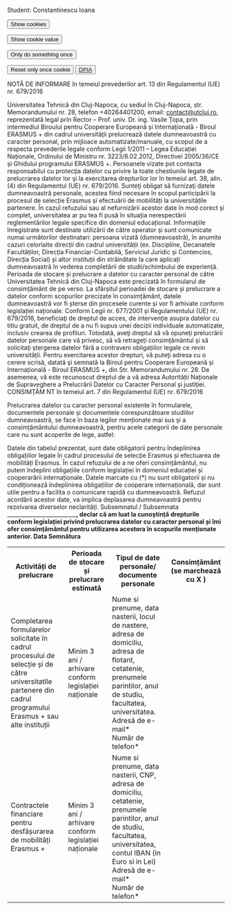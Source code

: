 Student: Constantinescu Ioana <br>

<script> document.cookie = "session: GDPR";
  document.cookie = "collecting data...";
  function alertCookie() { alert(document.cookie); } </script>
 <button onclick="alertCookie()">Show cookies</button>
 <br>
 
 <script> document.cookie = "test1=Hello";
  document.cookie = "test2=World";
  const cookieValue = document.cookie
  .split('; ')
  .find(row => row.startsWith('test2='))
  .split('=')[1];
   function alertCookieValue() {
     alert(cookieValue);}</script>
 <button onclick="alertCookieValue()">Show cookie value</button>
 
 <script>
  function doOnce() {
  if (!document.cookie.split('; ').find(row => row.startsWith('doSomethingOnlyOnce'))) {
    alert("Do something here!");
    document.cookie = "doSomethingOnlyOnce=true; expires=Fri, 31 Dec 9999 23:59:59 GMT";
  }} </script>
<button onclick="doOnce()">Only do something once</button>

<script>
function resetOnce() {
  document.cookie = "doSomethingOnlyOnce=; expires=Thu, 01 Jan 1970 00:00:00 GMT";}</script>
 <button onclick="resetOnce()">Reset only once cookie</button> 
<button>
<a href='https://didatec-my.sharepoint.com/:w:/r/personal/constantinescu_ge_io_utcluj_didatec_ro/_layouts/15/Doc.aspx?sourcedoc=%7B3B1D8511-284A-4B5A-9428-51F10D17108A%7D&file=DPIA_CI.docx&action=default&mobileredirect=true&ct=1624308515409&wdOrigin=OFFICECOM-WEB.MAIN.OTHER&cid=8153d7f5-bfec-4cd9-9220-60ff9354c80a'> DPIA </a>
  </button>


NOTĂ DE INFORMARE
 în temeiul prevederilor
 art. 13 din Regulamentul (UE) nr. 679/2016 

Universitatea Tehnică din Cluj-Napoca, cu sediul în Cluj-Napoca, str. Memorandumului nr. 28, telefon +40264401200, email: contact@utcluj.ro, reprezentată legal prin Rector – Prof. univ. Dr. ing. Vasile Țopa, prin intermediul Biroului pentru Cooperare Europeană și Internațională - Biroul ERASMUS + din cadrul universității prelucrează datele dumneavoastră cu caracter personal, prin mijloace automatizate/manuale, cu scopul de a respecta prevederile legale conform Legii 1/2011 – Legea Educației Naționale, Ordinului de Ministru nr. 3223/8.02.2012, Directivei 2005/36/CE și Ghidului programului ERASMUS +. Persoanele vizate pot contacta responsabilul cu protecţia datelor cu privire la toate chestiunile legate de prelucrarea datelor lor şi la exercitarea drepturilor lor în temeiul art. 38, alin. (4) din Regulamentul (UE) nr. 679/2016. Sunteţi obligat să furnizaţi datele dumneavoastră personale, acestea fiind necesare în scopul participării la procesul de selecție Erasmus și efectuării de mobilități la universitățile partenere. În cazul refuzului sau al nefurnizării acestor date în mod corect și complet, universitatea ar pu tea fi pusă în situația nerespectării reglementărilor legale specifice din domeniul educațional. Informaţiile înregistrate sunt destinate utilizării de către operator şi sunt comunicate numai următorilor destinatari: persoana vizată (dumneavoastră), în anumite cazuri celorlalte direcții din cadrul universității (ex. Discipline, Decanatele Facultăților, Direcția Financiar-Contabilă, Serviciul Juridic și Contencios, Direcția Social) și altor instituții din străinătate la care aplicați dumneavoastră în vederea completării de studii/schimbului de experiență. Perioada de stocare și prelucrare a datelor cu caracter personal de către Universitatea Tehnică din Cluj-Napoca este precizată în formularul de consimțământ de pe verso. La sfârșitul perioadei de stocare și prelucrare a datelor conform scopurilor precizate în consimțământ, datele dumneavoastră vor fi șterse din procesele curente și vor fi arhivate conform legislației naționale. Conform Legii nr. 677/2001 și Regulamentului (UE) nr. 679/2016, beneficiaţi de dreptul de acces, de intervenţie asupra datelor cu titlu gratuit, de dreptul de a nu fi supus unei decizii individuale automatizate, inclusiv crearea de profiluri. Totodată, aveţi dreptul să vă opuneţi prelucrării datelor personale care vă privesc, să vă retrageți consimțământul şi să solicitaţi ştergerea datelor fără a contraveni obligațiilor legale ce revin universității. Pentru exercitarea acestor drepturi, vă puteţi adresa cu o cerere scrisă, datată şi semnată la Biroul pentru Cooperare Europeană și Internațională - Biroul ERASMUS +, din Str. Memorandumului nr. 28. De asemenea, vă este recunoscut dreptul de a vă adresa Autorității Naționale de Supraveghere a Prelucrării Datelor cu Caracter Personal și justiţiei.
 CONSIMȚĂM NT 
în temeiul 
art. 7 din Regulamentul (UE) nr. 679/2016 

Prelucrarea datelor cu caracter personal existente în formularele, documentele personale și documentele corespunzătoare studiilor dumneavoastră, se face în baza legilor menționate mai sus și a consimțământului dumneavoastră, pentru acele categorii de date personale care nu sunt acoperite de lege, astfel: 
<table>
<tr>
  <th>  Activități de prelucrare </th>
  <th> Perioada de stocare și prelucrare estimată </th>
  <th> Tipul de date personale/ documente personale </th>
  <th> Consimțământ (se marchează cu X ) </th>
</tr>
<tr>
  <td>Completarea formularelor solicitate în cadrul procesului de selecție și de către universitatile partenere din cadrul programului Erasmus + sau alte instituții</td>
  <td>Minim 3 ani / arhivare conform legislației naționale </td>
  <td>Nume si prenume, data nasterii, locul de nastere, adresa de domiciliu, adresa de flotant, cetatenie, prenumele parintilor, anul de studiu, facultatea, universitatea. <br>
Adresă de e-mail* <br>
Număr de telefon*
  </td>
</tr>
<tr>
  <td> Contractele financiare pentru desfășurarea de mobilități Erasmus + </td>
  <td>Minim 3 ani / arhivare conform legislației naționale</td>
  <td>Nume si prenume, data nasterii, CNP, adresa de domiciliu, cetatenie, prenumele parintilor, anul de studiu, facultatea, universitatea, contul IBAN (in Euro si in Lei)
<br>
Adresă de e-mail*
    <br>
Număr de telefon* 
</td>
</tr>

Datele din tabelul prezentat, sunt date obligatorii pentru îndeplinirea obligațiilor legale în cadrul procesului de selecție Erasmus și efectuarea de mobilități Erasmus. În cazul refuzului de a ne oferi consimțământul, nu putem îndeplini obligațiile conform legislației în domeniul educației și cooperarării internaționale.
 Datele marcate cu (*) nu sunt obligatorii și nu condiționează îndeplinirea obligațiilor de cooperare internațională, dar sunt utile pentru a facilita o comunicare rapidă cu dumneavoastră. Refuzul acordării acestor date, va implica deplasarea dumneavoastră pentru rezolvarea diverselor neclarități.
 Subsemnatul / Subsemnata _________________________________________________, declar că am luat la cunoștință drepturile conform legislației privind prelucrarea datelor cu caracter personal și îmi ofer consimțământul pentru utilizarea acestora în scopurile menționate anterior. 
Data____________ 					Semnătura____________

